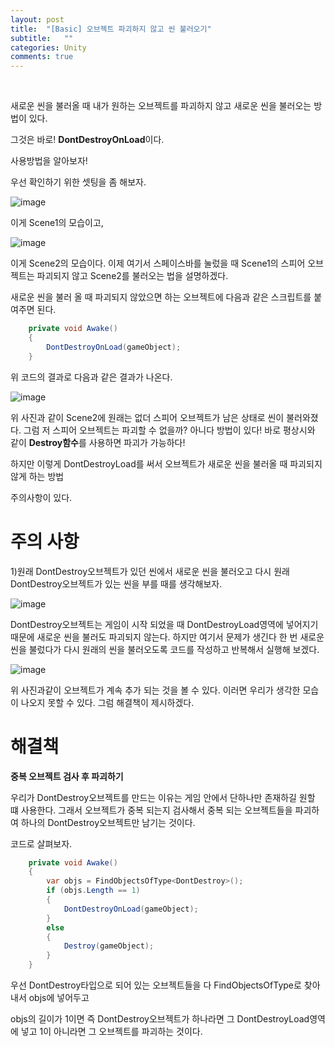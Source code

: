 ```yaml
---
layout: post
title:  "[Basic] 오브젝트 파괴하지 않고 씬 불러오기"
subtitle:   ""
categories: Unity
comments: true
---
```


<br>

새로운 씬을 불러올 때 내가 원하는 오브젝트를 파괴하지 않고 새로운 씬을 불러오는 방법이 있다.

그것은 바로! **DontDestroyOnLoad**이다.

사용방법을 알아보자!

우선 확인하기 위한 셋팅을 좀 해보자.

![image](https://user-images.githubusercontent.com/101051124/157568118-ba317dec-a0f1-429e-953a-52257704eb3e.png)

이게 Scene1의 모습이고,

![image](https://user-images.githubusercontent.com/101051124/157568196-b4064555-5b12-4d28-8ccd-b7aef5ad03ea.png)

이게 Scene2의 모습이다. 이제 여기서 스페이스바를 눌렀을 때 Scene1의 스피어 오브젝트는 파괴되지 않고 Scene2를 불러오는 법을 설명하겠다.

새로운 씬을 불러 올 때 파괴되지 않았으면 하는 오브젝트에 다음과 같은 스크립트를 붙여주면 된다.

```csharp
    private void Awake()
    {
        DontDestroyOnLoad(gameObject);
    }
```

위 코드의 결과로 다음과 같은 결과가 나온다.

![image](https://user-images.githubusercontent.com/101051124/157568257-e5ec73f2-866b-49e0-b532-f49795c294f2.png)

위 사진과 같이 Scene2에 원래는 없더 스피어 오브젝트가 남은 상태로 씬이 불러와졌다. 그럼 저 스피어 오브젝트는 파괴할 수 없을까? 아니다 방법이 있다! 바로 평상시와 같이 **Destroy함수**를 사용하면 파괴가 가능하다!

하지만 이렇게 DontDestroyLoad를 써서 오브젝트가 새로운 씬을 불러올 때 파괴되지 않게 하는 방법

주의사항이 있다.

# 주의 사항

1)원래 DontDestroy오브젝트가 있던 씬에서 새로운 씬을 불러오고 다시 원래 DontDestroy오브젝트가 있는 씬을 부를 때를 생각해보자. 

![image](https://user-images.githubusercontent.com/101051124/157568312-ef8df4bb-96fa-40eb-9ffe-89f3e25747a0.png)

DontDestroy오브젝트는 게임이 시작 되었을 때 DontDestroyLoad영역에 넣어지기 때문에 새로운 씬을 불러도 파괴되지 않는다. 하지만 여기서 문제가 생긴다 한 번 새로운 씬을 불렀다가 다시 원래의 씬을 불러오도록 코드를 작성하고 반복해서 실행해 보겠다.



![image](https://user-images.githubusercontent.com/101051124/157569075-01f95a59-d4bf-48c2-8672-c2656ce59520.png)

위 사진과같이 오브젝트가 계속 추가 되는 것을 볼 수 있다. 이러면 우리가 생각한 모습이 나오지 못할 수 있다. 그럼 해결책이 제시하겠다. 

# 해결책

**중복 오브젝트 검사 후 파괴하기**

우리가 DontDestroy오브젝트를 만드는 이유는 게임 안에서 단하나만 존재하길 원할 떄 사용한다. 그래서 오브젝트가 중복 되는지 검사해서 중복 되는 오브젝트들을 파괴하여 하나의 DontDestroy오브젝트만 남기는 것이다.

코드로 살펴보자.

```csharp
    private void Awake()
    {
        var objs = FindObjectsOfType<DontDestroy>();
        if (objs.Length == 1)
        {
            DontDestroyOnLoad(gameObject);
        }
        else
        {
            Destroy(gameObject);
        }
    }
```

우선 DontDestroy타입으로 되어 있는 오브젝트들을 다 FindObjectsOfType로 찾아내서 objs에 넣어두고

objs의 길이가 1이면 즉 DontDestroy오브젝트가 하나라면 그 DontDestroyLoad영역에 넣고 1이 아니라면 그 오브젝트를 파괴하는 것이다.




